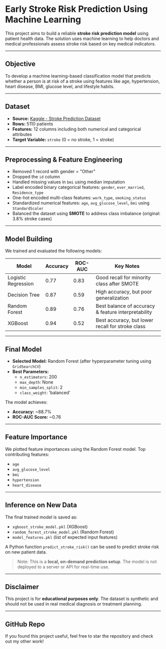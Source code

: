 # Early Stroke Risk Prediction Using Machine Learning

This project aims to build a reliable **stroke risk prediction model** using patient health data. The solution uses machine learning to help doctors and medical professionals assess stroke risk based on key medical indicators.

---

## Objective

To develop a machine learning-based classification model that predicts whether a person is at risk of a stroke using features like age, hypertension, heart disease, BMI, glucose level, and lifestyle habits.

---

## Dataset

- **Source:** [Kaggle - Stroke Prediction Dataset](https://www.kaggle.com/datasets/fedesoriano/stroke-prediction-dataset)
- **Rows:** 5110 patients  
- **Features:** 12 columns including both numerical and categorical attributes  
- **Target Variable:** `stroke` (0 = no stroke, 1 = stroke)

---

## Preprocessing & Feature Engineering

- Removed 1 record with gender = "Other"
- Dropped the `id` column
- Handled missing values in `bmi` using median imputation
- Label encoded binary categorical features: `gender`, `ever_married`, `Residence_type`
- One-hot encoded multi-class features: `work_type`, `smoking_status`
- Standardized numerical features: `age`, `avg_glucose_level`, `bmi` using `StandardScaler`
- Balanced the dataset using **SMOTE** to address class imbalance (original: 3.8% stroke cases)

---

## Model Building

We trained and evaluated the following models:

| Model                | Accuracy | ROC-AUC | Key Notes |
|---------------------|----------|---------|-----------|
| Logistic Regression | 0.77     | 0.83    | Good recall for minority class after SMOTE |
| Decision Tree       | 0.87     | 0.59    | High accuracy, but poor generalization |
| Random Forest       | 0.89     | 0.76    | Best balance of accuracy & feature interpretability |
| XGBoost             | 0.94     | 0.52    | Best accuracy, but lower recall for stroke class |

---

## Final Model

- **Selected Model:** Random Forest (after hyperparameter tuning using `GridSearchCV`)
- **Best Parameters:**  
  - `n_estimators`: 200  
  - `max_depth`: None  
  - `min_samples_split`: 2  
  - `class_weight`: 'balanced'

The model achieves:
- **Accuracy:** ~88.7%
- **ROC-AUC Score:** ~0.76

---

## Feature Importance

We plotted feature importances using the Random Forest model. Top contributing features:
- `age`
- `avg_glucose_level`
- `bmi`
- `hypertension`
- `heart_disease`

---

## Inference on New Data

The final trained model is saved as:
- `xgboost_stroke_model.pkl` (XGBoost)
- `random_forest_stroke_model.pkl` (Random Forest)
- `model_features.pkl` (list of expected input features)

A Python function `predict_stroke_risk()` can be used to predict stroke risk on new patient data.

> Note: This is a **local, on-demand prediction setup**. The model is not deployed to a server or API for real-time use.

---

## Disclaimer

This project is for **educational purposes only**. The dataset is synthetic and should not be used in real medical diagnosis or treatment planning.

---

## GitHub Repo

If you found this project useful, feel free to star the repository and check out my other work!
